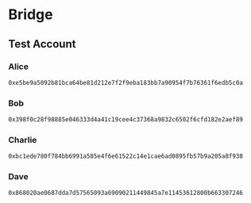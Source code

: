 # Bridge

## Test Account

### Alice

```bash
0xe5be9a5092b81bca64be81d212e7f2f9eba183bb7a90954f7b76361f6edb5c0a
```

### Bob

```bash
0x398f0c28f98885e046333d4a41c19cee4c37368a9832c6502f6cfd182e2aef89
```

### Charlie

```bash
0xbc1ede780f784bb6991a585e4f6e61522c14e1cae6ad0895fb57b9a205a8f938
```

### Dave

```bash
0x868020ae0687dda7d57565093a69090211449845a7e11453612800b663307246
```
